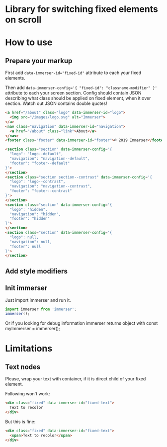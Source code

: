 # Library for switching fixed elements on scroll

# How to use

## Prepare your markup

First add `data-immerser-id="fixed-id"` attribute to each your fixed elements.

Then add `data-immerser-config='{ "fixed-id": "classname-modifier" }'` attribute to each your screen section. Config should contain JSON describing what class should be applied on fixed element, when it over section. Watch out JSON contains double quotes!

```html
<a href="/about" class="logo" data-immerser-id="logo">
  <img src="/images/logo.svg" alt="Immerser">
</a>
<nav class="navigation" data-immerser-id="navigation">
  <a href="/about" class="link">About</a>
</nav>
<footer class="footer" data-immerser-id="footer">© 2019 Immerser</footer>

<section class="section" data-immerser-config='{
  "logo": "logo--default",
  "navigation": "navigation--default",
  "footer": "footer--default"
}'>
</section>
<section class="section section--contrast" data-immerser-config='{
  "logo": "logo--contrast",
  "navigation": "navigation--contrast",
  "footer": "footer--contrast"
}'>
</section>
<section class="section" data-immerser-config='{
  "logo": "hidden",
  "navigation": "hidden",
  "footer": "hidden"
}'>
</section>
<section class="section" data-immerser-config='{
  "logo": null,
  "navigation": null,
  "footer": null
}'>
</section>
```

## Add style modifiers

## Init immerser

Just import immerser and run it.

```js
import immerser from 'immerser';
immerser();
```

Or if you looking for debug information immerser returns object with
const myImmerser = immerser();

# Limitations
## Text nodes

Please, wrap your text with container, if it is direct child of your fixed element.

Following won't work:
```html
<div class="fixed" data-immerser-id="fixed-text">
  Text to recolor
</div>
```
But this is fine:
```html
<div class="fixed" data-immerser-id="fixed-text">
  <span>Text to recolor</span>
</div>
```